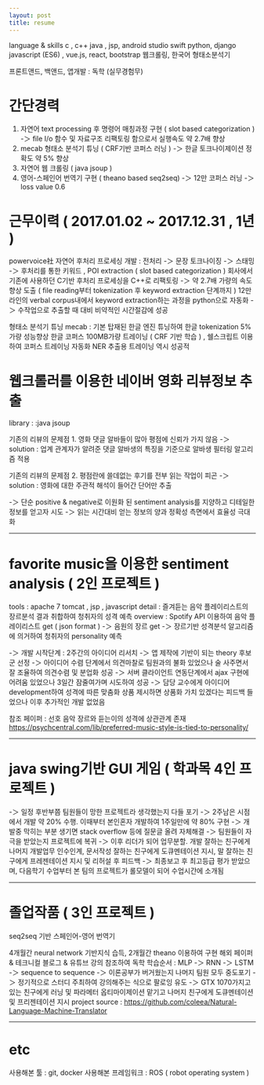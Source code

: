```yaml
---
layout: post
title: resume
---
```


language & skills
c ,  c++
java , jsp, android studio
swift
python, django
javascript (ES6) , vue.js, react, bootstrap
웹크롤링, 한국어 형태소분석기
 
프론트앤드, 백앤드,  앱개발 : 독학 (실무경험무)

# 간단경력
1. 자연어 text processing 후 명령어 매칭과정 구현 ( slot based categorization ) -＞ file I/o 함수 및 자료구조 리팩토링 함으로서 실행속도 약 2.7배 향상
2. mecab 형태소 분석기 튜닝 ( CRF기반 코퍼스 러닝 ) -＞ 한글 토크나이제이션 정확도 약 5% 향상 
3. 자연어 웹 크롤링 ( java jsoup )
4. 영어-스페인어 번역기 구현 ( theano based seq2seq) -＞ 12만 코퍼스 러닝 -＞ loss value 0.6


# 근무이력 ( 2017.01.02 ~ 2017.12.31 , 1년 )
powervoice社
자연어 후처리 프로세싱 개발
:  전처리 -＞ 문장 토크나이징 -＞ 스태밍 -＞ 후처리를 통한  키워드 , POI extraction ( slot based categorization )
회사에서 기존에 사용하던 C기반 후처리 프로세싱을 C++로 리팩토링 -＞ 약 2.7배 가량의 속도향상 도출 ( file reading부터 tokenization 후 keyword extraction 단계까지 )
12만라인의 verbal corpus내에서 keyword extraction하는 과정을 python으로 자동화 -＞ 수작업으로 추출할 때 대비 비약적인 시간절감에 성공


형태소 분석기 튜닝
mecab : 기본 탑재된 한글 엔진 튜닝하여 한글 tokenization 5%가량 성능향상
한글 코퍼스 100MB가량 트레이닝 ( CRF 기반 학습 ) , 쉘스크립트 이용하여 코퍼스 트레이닝 자동화 
NER 추출용 트레이닝 역시 성공적

# 웹크롤러를 이용한 네이버 영화 리뷰정보 추출
library : :java jsoup

기존의 리뷰의 문제점 1. 영화 댓글 알바들이 많아 평점에 신뢰가 가지 않음
-＞ solution : 업계 관계자가 알려준 댓글 알바생의 특징을 기준으로 알바생 필터링 알고리즘 적용

기존의 리뷰의 문제점 2. 평점란에 쓸데없는 후기를 전부 읽는 작업이 피곤
-＞ solution : 영화에 대한 주관적 해석이 들어간 단어만 추출

-＞ 단순 positive & negative로 이원화 된 sentiment analysis를 지양하고 디테일한 정보를 얻고자 시도
-＞ 읽는 시간대비 얻는 정보의 양과 정확성 측면에서 효율성 극대화

---

# favorite music을 이용한 sentiment analysis ( 2인 프로젝트 )
tools : apache 7 tomcat , jsp , javascript
detail : 즐겨듣는 음악 플레이리스트의 장르분석 결과 취합하여 청취자의 성격 예측
overview : Spotify API 이용하여 음악 플레이리스트 get ( json format ) -＞ 음원의 장르 get -＞ 장르기반 성격분석 알고리즘에 의거하여 청취자의 personality 예측

-＞ 개발 시작단계 :  2주간의 아이디어 리서치 -＞ 앱 제작에 기반이 되는 theory 후보군 선정
-＞ 아이디어 수렴 단계에서 의견마찰로 팀원과의 불화 있었으나 술 사주면서 잘 조율하여 의견수렴 및 분업화 성공
-＞ 서버 클라이언트 연동단계에서 ajax 구현에 어려움 있었으나 3일간 잠줄여가며 시도하여 성공 
-＞ 담당 교수에게 아이디어 development하여 성격에 따른 맞춤화 상품 제시하면 상품화 가치 있겠다는 피드백 들었으나 이후 추가적인 개발 없었음

참조 페이퍼 : 선호 음악 장르와 듣는이의 성격에 상관관계 존재
https://psychcentral.com/lib/preferred-music-style-is-tied-to-personality/

----

# java swing기반 GUI 게임 ( 학과목 4인 프로젝트 )

-＞ 일정 후반부쯤 팀원들이 망한 프로젝트라 생각했는지 다들 포기
-＞ 2주남은 시점에서 개발 약 20% 수행. 이때부터 본인혼자 개발하여 1주일만에 약 80% 구현
-＞ 개발중 막히는 부분 생기면 stack overflow 등에 질문글 올려 자체해결 
-＞ 팀원들이 자극을 받았는지 프로젝트에 복귀
-＞ 이후 리더가 되어 업무분할. 개발 잘하는 친구에게 나머지 개발업무 인수인계, 문서작성 잘하는 친구에게 도큐멘테이션 지시, 말 잘하는 친구에게 프레젠테이션 지시 및 리허설 후 피드백
-＞ 최종보고 후 최고등급 평가 받았으며, 다음학기 수업부터 본 팀의 프로젝트가 롤모델이 되어 수업시간에 소개됨


------

# 졸업작품 (  3인 프로젝트 )
seq2seq 기반 스페인어-영어 번역기

4개월간 neural network 기반지식 습득, 2개월간 theano 이용하여 구현
해외 페이퍼 & 테크니컬 블로그 & 유튜브 강의 참조하여 독학
학습순서 : MLP -＞ RNN -＞ LSTM -＞ sequence to sequence 
-＞ 이론공부가 버거웠는지 나머지 팀원 모두 중도포기
-＞ 정기적으로 스터디 주최하여 강의해주는 식으로 팔로잉 유도
-＞ GTX 1070가지고 있는 친구에게 러닝 및 파라메터 옵티마이제이션 맡기고 나머지 친구에게 도큐멘테이션 및 프리젠테이션 지시
project source  :  https://github.com/coleea/Natural-Language-Machine-Translator

---
# etc
사용해본 툴 : git, docker
사용해본 프레임워크 : ROS ( robot operating system )